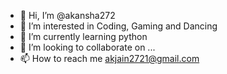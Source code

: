 - 👋 Hi, I’m @akansha272
- 👀 I’m interested in Coding, Gaming and Dancing
- 🌱 I’m currently learning python
- 💞️ I’m looking to collaborate on ...
- 📫 How to reach me akjain2721@gmail.com
<!---
akansha272/akansha272 is a ✨ special ✨ repository because its `README.md` (this file) appears on your GitHub profile.
You can click the Preview link to take a look at your changes.
--->
